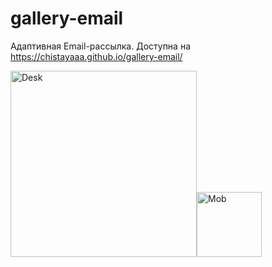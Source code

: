 # gallery-email

Адаптивная Email-рассылка. Доступна на https://chistayaaa.github.io/gallery-email/ 
<p aligh="center"> <img width="298" alt="Desk" src="https://user-images.githubusercontent.com/102303935/194358408-06457d8f-d3e0-4acc-9262-99d89b70a263.png"><img width="104" alt="Mob" src="https://user-images.githubusercontent.com/102303935/194359081-66e1c731-a558-43a1-906b-68d2977c5c3d.png">

</p>
